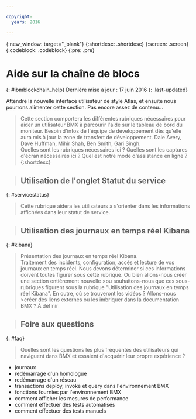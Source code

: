 ```yaml
---

copyright:
  years: 2016

---
```


{:new_window: target="_blank"}
{:shortdesc: .shortdesc}
{:screen: .screen}
{:codeblock: .codeblock}
{:pre: .pre}

# Aide sur la chaîne de blocs
{: #ibmblockchain_help}
Dernière mise à jour : 17 juin 2016
{: .last-updated}

Attendre la nouvelle interface utilisateur de style Atlas, et ensuite nous pourrons alimenter cette section.  Pas encore assez de contenu...

>Cette section comportera les différentes rubriques nécessaires pour aider un utilisateur BMX à parcourir l'aide sur le tableau de bord du moniteur.
Besoin d'infos de l'équipe de développement dès qu'elle aura mis à jour la zone de transfert de développement.  Dale Avery, Dave Huffman, Mihir Shah, Ben Smith, Gari Singh.  
Quelles sont les rubriques nécessaires ici ?  Quelles sont les captures d'écran nécessaires ici ?  Quel est notre mode d'assistance en ligne ?  
{:shortdesc}

>## Utilisation de l'onglet Statut du service
{: #servicestatus}

>Cette rubrique aidera les utilisateurs à s'orienter dans les informations affichées dans leur statut de service.  

>## Utilisation des journaux en temps réel Kibana
{: #kibana}

>Présentation des journaux en temps réel Kibana.  
>Traitement des incidents, configuration, accès et lecture de vos journaux en temps réel.
>Nous devons déterminer si ces informations doivent toutes figurer sous cette rubrique.  Ou bien allons-nous créer une section entièrement nouvelle >ou souhaitons-nous que ces sous-rubriques figurent sous la rubrique "Utilisation des journaux en temps réel Kibana".  En outre, où se trouveront les vidéos ?  Allons-nous >créer des liens externes ou les imbriquer dans la documentation BMX ?  À définir

>## Foire aux questions
{: #faq}

>Quelles sont les questions les plus fréquentes des utilisateurs qui naviguent dans BMX et essaient d'acquérir leur propre expérience ?
* journaux
* redémarrage d'un homologue 
* redémarrage d'un réseau
* transactions deploy, invoke et query dans l'environnement BMX
* fonctions fournies par l'environnement BMX
* comment afficher les mesures de performance
* comment effectuer des tests automatisés
* comment effectuer des tests manuels
